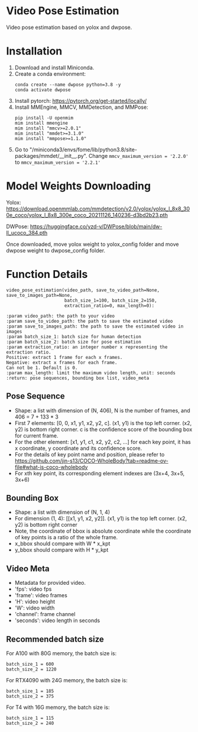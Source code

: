 # Video Pose Estimation

Video pose estimation based on yolox and dwpose.

# Installation
1. Download and install Miniconda.
2. Create a conda environment:
    ```
    conda create --name dwpose python=3.8 -y
    conda activate dwpose
    ```
3. Install pytorch: https://pytorch.org/get-started/locally/
4. Install MMEngine, MMCV, MMDetection, and MMPose:
    ```
    pip install -U openmim
    mim install mmengine
    mim install "mmcv>=2.0.1"
    mim install "mmdet>=3.1.0"
    mim install "mmpose>=1.1.0"
    ```
5. Go to "/miniconda3/envs/fome/lib/python3.8/site-packages/mmdet/\_\_init__.py". 
   Change `mmcv_maximum_version = '2.2.0'` to `mmcv_maximum_version = '2.2.1'`

# Model Weights Downloading
Yolox: https://download.openmmlab.com/mmdetection/v2.0/yolox/yolox_l_8x8_300e_coco/yolox_l_8x8_300e_coco_20211126_140236-d3bd2b23.pth

DWPose: https://huggingface.co/yzd-v/DWPose/blob/main/dw-ll_ucoco_384.pth

Once downloaded, move yolox weight to yolox_config folder and move dwpose weight to dwpose_config folder.


# Function Details
    video_pose_estimation(video_path, save_to_video_path=None, save_to_images_path=None,
                          batch_size_1=100, batch_size_2=150,
                          extraction_ratio=0, max_length=0):

    :param video_path: the path to your video
    :param save_to_video_path: the path to save the estimated video
    :param save_to_images_path: the path to save the estimated video in images
    :param batch_size_1: batch size for human detection
    :param batch_size_2: batch size for pose estimation
    :param extraction_ratio: an integer number x representing the extraction ratio.
    Positive: extract 1 frame for each x frames.
    Negative: extract x frames for each frame.
    Can not be 1. Default is 0.
    :param max_length: limit the maximum video length, unit: seconds
    :return: pose sequences, bounding box list, video_meta


## Pose Sequence

- Shape: a list with dimension of (N, 406), N is the number of frames, and 406 = 7 + 133 * 3
- First 7 elements: [0, 0, x1, y1, x2, y2, c]. (x1, y1) is the 
  top left corner. (x2, y2) is bottom right corner. c is the confidence
  score of the bounding box for current frame.
- For the other element: [x1, y1, c1, x2, y2, c2, ...] for each key point, it has x coordinate,
  y coordinate and its confidence score. 
- For the details of key point name and position, please refer to https://github.com/jin-s13/COCO-WholeBody?tab=readme-ov-file#what-is-coco-wholebody
- For xth key point, its corresponding element indexes are (3x+4, 3x+5, 3x+6)


## Bounding Box 

- Shape: a list with dimension of (N, 1, 4)
- For dimension (1, 4): [[x1, y1, x2, y2]]. (x1, y1) is the 
  top left corner. (x2, y2) is bottom right corner
- Note, the coordinate of bbox is absolute coordinate while
  the coordinate of key points is a ratio of the whole frame.
- x_bbox should compare with W * x_kpt
- y_bbox should compare with H * y_kpt


## Video Meta

- Metadata for provided video.
- 'fps': video fps
- 'frame': video frames
- 'H': video height
- 'W': video width
- 'channel': frame channel
- 'seconds': video length in seconds


## Recommended batch size
For A100 with 80G memory, the batch size is:

    batch_size_1 = 600
    batch_size_2 = 1220

For RTX4090 with 24G memory, the batch size is:

    batch_size_1 = 185
    batch_size_2 = 375

For T4 with 16G memory, the batch size is:

    batch_size_1 = 115
    batch_size_2 = 240